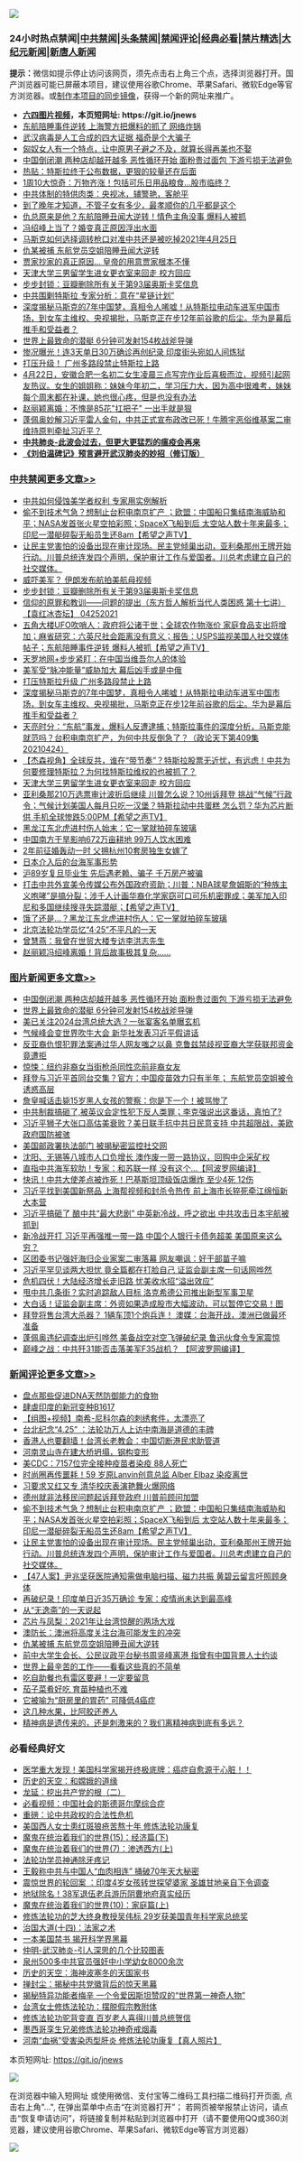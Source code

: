 ![](https://raw.githubusercontent.com/fqnews/bnews/master/64photo/fqnews-qr.jpg)

<div id="tt">
<h3>24小时热点禁闻|<a href="#%E4%B8%AD%E5%85%B1%E7%A6%81%E9%97%BB%E6%9B%B4%E5%A4%9A%E6%96%87%E7%AB%A0">中共禁闻</a>|<a href="#%E5%9B%BE%E7%89%87%E6%96%B0%E9%97%BB%E6%9B%B4%E5%A4%9A%E6%96%87%E7%AB%A0">头条禁闻</a>|<a href="#%E6%96%B0%E9%97%BB%E8%AF%84%E8%AE%BA%E6%9B%B4%E5%A4%9A%E6%96%87%E7%AB%A0">禁闻评论|<a href="#%E5%BF%85%E7%9C%8B%E7%BB%8F%E5%85%B8%E5%A5%BD%E6%96%87">经典必看|<a href="/video.md#%E7%A6%81%E7%89%87%E7%B2%BE%E9%80%89">禁片精选</a>|<a href="https://github.com/fqnews/djy/blob/master/gb/nf1351518.md#1">大纪元新闻</a>|<a href="https://github.com/fqnews/ntdtv/blob/master/gb/prog204.md#1">新唐人新闻</a></h3>
<div><b>提示：</b>微信如提示停止访问该网页，须先点击右上角三个点，选择浏览器打开。国产浏览器可能已屏蔽本项目，建议使用谷歌Chrome、苹果Safari、微软Edge等官方浏览器。或<a href="https://github.com/fqnews/bnews/blob/master/%E5%88%B6%E4%BD%9Cgit%E7%A6%81%E9%97%BB%E9%95%9C%E5%83%8F.md">制作本项目的同步镜像</a>，获得一个新的网址来推广。</div>
<ul>
<li><b><a href="http://d1.bdrive.tk/64.mp4" target="_blank">六四图片视频</a>，本页短网址: https://git.io/jnews</b></li>
<li><a href="/comments/20210425/1533093.md">东航陪睡事件逆转 上海警方把爆料的抓了 网络炸锅</a></li>
<li><a href="/comments/20210425/1533163.md">武汉病毒是人工合成的四大证据    福奇是个大骗子</a></li>
<li><a href="/funmedia/20210425/1533204.md">匈奴女人有一个特点，让中原男子避之不及，就算长得再美也不娶</a></li>
<li><a href="/topimagenews/20210425/1533470.md">中国倒闭潮 两种店却越开越多 恶性循环开始 面粉贵过面包 下游亏损无法避免</a></li>
<li><a href="/finance/20210425/1533285.md">热贴：特斯拉终于公布数据，更狠的较量还在后面</a></li>
<li><a href="/cnnews/20210425/1533127.md">1周10大惊奇：万物齐涨！包括可乐日用品粮食…股市临终？</a></li>
<li><a href="/baitai/20210425/1533212.md">中共体制的特供肉类：央视冰，辅警艳，客舱平</a></li>
<li><a href="/lifebaike/20210425/1533267.md">到了晚年才知道，不管子女有多少，最孝顺你的几乎都是这个</a></li>
<li><a href="/comments/20210425/1533404.md">仇总原来是他？东航陪睡丑闻大逆转！情色主角没事 爆料人被抓</a></li>
<li><a href="/yule/20210425/1533475.md">冯绍峰上当了？婚变真正原因浮出水面</a></li>
<li><a href="/bannedvideo/20210425/1533183.md">马斯克如何选择调转枪口对准中共还是被吃掉2021年4月25日</a></li>
<li><a href="/comments/20210425/1533458.md">仇某被捕 东航党员空姐陪睡丑闻大逆转</a></li>
<li><a href="/lifebaike/20210425/1533217.md">贾家抄家的真正原因… 皇帝的用意贾家根本不懂</a></li>
<li><a href="/cbnews/20210425/1533228.md">天津大学三男留学生进女更衣室来回走 校方回应</a></li>
<li><a href="/cbnews/20210425/1533492.md">步步封锁：豆瓣删除所有关于第93届奥斯卡奖信息</a></li>
<li><a href="/comments/20210425/1533092.md">中共围剿特斯拉 专家分析：意在“星链计划”</a></li>
<li><a href="/comments/20210425/1533299.md">深度揭秘马斯克的7年中国梦，真相令人唏嘘！从特斯拉电动车进军中国市场，到女车主维权、央视揭批，马斯克正在步12年前谷歌的后尘。华为是幕后推手和受益者？</a></li>
<li><a href="/topimagenews/20210425/1533462.md">世界上最致命的潜艇 6分钟可发射154枚战斧导弹</a></li>
<li><a href="/comments/20210425/1533101.md">惨况曝光！连3天单日30万确诊再创纪录 印度街头宛如人间炼狱</a></li>
<li><a href="/comments/20210425/1533164.md">打压升级！ 广州多路段禁止特斯拉上路</a></li>
<li><a href="/bannedvideo/20210425/1533478.md">4月22日，安徽合肥一名初二女生凌晨三点写完作业后喜极而泣，视频引起网友热议。女生的姐姐称：妹妹今年初二，学习压力大，因为高中很难考，妹妹每个周末都在补课，她也很心疼，但是也没有办法</a></li>
<li><a href="/yule/20210425/1533245.md">赵丽颖离婚：不愧是85花"扛把子" 一出手就是狠</a></li>
<li><a href="/bannedvideo/20210425/1533333.md">蓬佩奥妙解习近平雷人金句，中共正式宣布政改已死！牛腾宇恶俗维基案二审维持原判牵扯习近平？</a></li>
<li><b><a href="/comments/20200211/1275071.md" target="_blank">中共肺炎-此波会过去，但更大更猛烈的瘟疫会再来</a></b></li>
<li><b><a href="/comments/20200207/1272816.md" target="_blank">《刘伯温碑记》预言避开武汉肺炎的妙招（修订版）</a></b></li>
</ul>
</div>

<div class="catlist">
<h3><a href="/cbnews/" target="_blank">中共禁闻</a><span><a href="/cbnews/" target="_blank" rel="nofollow">更多文章>></a></span></h3>
<ul>
<li><a href="/cbnews/20210425/1533591.md" target="_blank">中共如何侵蚀美学者权利 专家用实例解析</a></li>
<li><a href="/comments/20210425/1533531.md" target="_blank">偷不到技术气急？想制止台积电南京扩产 ；欧盟：中国船只集结南海威胁和平；NASA发首张火星空拍彩照；SpaceX飞船到后 太空站人数十年来最多；印尼一潜艇碎裂无船员生还8am【希望之声TV】</a></li>
<li><a href="/comments/20210425/1533529.md" target="_blank">让民主党害怕的设备出现在审计现场。民主党倾巢出动，亚利桑那州王牌开始行动。川普总统连发四个声明，保护审计工作与爱国者。川总考虑建立自己的社交媒体。</a></li>
<li><a href="/cbnews/20210425/1533498.md" target="_blank">威吓美军？ 伊朗发布航拍美航母视频</a></li>
<li><a href="/cbnews/20210425/1533492.md" target="_blank">步步封锁：豆瓣删除所有关于第93届奥斯卡奖信息</a></li>
<li><a href="/comments/20210425/1533409.md" target="_blank">信仰的原罪和教训——问题的提出（东方哲人解析当代人类困惑  第十七讲）【袁红冰杏坛】 04252021</a></li>
<li><a href="/comments/20210425/1533403.md" target="_blank">五角大楼UFO吹哨人：政府将公诸于世；全球农作物涨价 家庭食品支出将增加；麻省研究：六英尺社会距离没有意义；报告：USPS监视美国人社交媒体帖子；东航陪睡事件逆转 爆料人被抓【希望之声TV】</a></li>
<li><a href="/cbnews/20210425/1533335.md" target="_blank">天罗地网+步步紧盯：在中国当维吾尔人的体验</a></li>
<li><a href="/cbnews/20210425/1533308.md" target="_blank">美军受“脉冲能量”威胁加大 幕后凶手或是中俄</a></li>
<li><a href="/cbnews/20210425/1533305.md" target="_blank">打压特斯拉升级 广州多路段禁止上路</a></li>
<li><a href="/comments/20210425/1533299.md" target="_blank">深度揭秘马斯克的7年中国梦，真相令人唏嘘！从特斯拉电动车进军中国市场，到女车主维权、央视揭批，马斯克正在步12年前谷歌的后尘。华为是幕后推手和受益者？</a></li>
<li><a href="/cbnews/20210425/1533281.md" target="_blank">天亮时分：“东航”事发，爆料人反遭逮捕；特斯拉事件的深度分析，马斯克能就范吗？台积电南京扩产，为何中共反倒急了？（政论天下第409集 20210424）</a></li>
<li><a href="/comments/20210425/1533258.md" target="_blank">【杰森视角】全球反共，谁在“带节奏”？特斯拉股票无近忧，有远虑！中共为何要修理特斯拉？为何找特斯拉维权的也被抓了？</a></li>
<li><a href="/cbnews/20210425/1533228.md" target="_blank">天津大学三男留学生进女更衣室来回走 校方回应</a></li>
<li><a href="/comments/20210425/1533177.md" target="_blank">亚利桑那210万选票审计波折后继续 川普怎么说？10州诉拜登 挑战“气候”行政令；气候计划美国人每月只吃一汉堡？特斯拉动中共蛋糕 怎么罚？华为芯片断供 手机全球惨跌5:00PM【希望之声TV】</a></li>
<li><a href="/cbnews/20210425/1533154.md" target="_blank">黑龙江东北虎进村伤人始末：它一掌就拍碎车玻璃</a></li>
<li><a href="/cbnews/20210425/1533143.md" target="_blank">中国南方干旱影响672万亩耕地 99万人饮水困难</a></li>
<li><a href="/cbnews/20210425/1533112.md" target="_blank">2年前征婚轰动一时 父拥杭州10套房独生女嫁了</a></li>
<li><a href="/comments/20210425/1533096.md" target="_blank">日本介入后的台海军事形势</a></li>
<li><a href="/cbnews/20210425/1533090.md" target="_blank">沪89岁复旦毕业生 先后遇老赖、骗子 千万房产被骗</a></li>
<li><a href="/comments/20210424/1533038.md" target="_blank">打击中共外宣美令传媒公布外国政府资助；川普：NBA球星詹姆斯的“种族主义咆哮”是搞分裂；涉千人计画华裔化学家窃可口可乐机密罪成；美军加入印尼和多国继续搜寻失踪潜艇；【希望之声TV】</a></li>
<li><a href="/cbnews/20210424/1533024.md" target="_blank">饿了还是…？黑龙江东北虎进村伤人：它一掌就拍碎车玻璃</a></li>
<li><a href="/cbnews/20210424/1533023.md" target="_blank">北京法轮功学员忆“4·25”不平凡的一天</a></li>
<li><a href="/cbnews/20210424/1533007.md" target="_blank">曾慧燕：我曾在世贸大楼专访李洪志先生</a></li>
<li><a href="/cbnews/20210424/1532989.md" target="_blank">赵丽颖冯绍峰离婚！背后故事极其复杂……</a></li>

</ul>
</div>
<div class="catlist">
<h3><a href="/topimagenews/" target="_blank">图片新闻</a><span><a href="/topimagenews/" target="_blank" rel="nofollow">更多文章>></a></span></h3>
<ul>
<li><a href="/topimagenews/20210425/1533470.md" target="_blank">中国倒闭潮 两种店却越开越多 恶性循环开始 面粉贵过面包 下游亏损无法避免</a></li>
<li><a href="/topimagenews/20210425/1533462.md" target="_blank">世界上最致命的潜艇 6分钟可发射154枚战斧导弹</a></li>
<li><a href="/topimagenews/20210425/1533283.md" target="_blank">美已关注2024台湾总统大选？一张宴客名单曝玄机</a></li>
<li><a href="/topimagenews/20210425/1533227.md" target="_blank">气候峰会变世界吹牛大会 新华社发表习近平假讲话</a></li>
<li><a href="/topimagenews/20210425/1533171.md" target="_blank">反亚裔仇恨犯罪法案通过华人网友嗤之以鼻 克鲁兹禁歧视亚裔大学获联邦资金竟遭拒</a></li>
<li><a href="/topimagenews/20210423/1532370.md" target="_blank">惊悚：纽约非裔女当街枪杀同性恋前非裔女友</a></li>
<li><a href="/topimagenews/20210423/1532314.md" target="_blank">拜登与习近平首同台交集？官方：中国疫苗效力只有半年； 东航党员空姐被令诱惑高层</a></li>
<li><a href="/topimagenews/20210423/1532106.md" target="_blank">詹皇喊话击毙15岁黑人女孩的警察：你是下一个！被骂惨了</a></li>
<li><a href="/topimagenews/20210423/1532061.md" target="_blank">中共制裁搞砸了,被英议会定性犯下反人类罪；李克强说出这番话，真怕了?</a></li>
<li><a href="/topimagenews/20210423/1531789.md" target="_blank">习近平狮子大张口高估美衰败？美日联手抗中共日民意支持 中共超限战，美欧政府国防被骇</a></li>
<li><a href="/topimagenews/20210423/1531772.md" target="_blank">美国邮政署执法部门 被揭秘密监控社交网</a></li>
<li><a href="/topimagenews/20210422/1531590.md" target="_blank">沈阳、无锡等八城市人口负增长 澳作废一带一路协议，回购中企采矿权</a></li>
<li><a href="/topimagenews/20210422/1531480.md" target="_blank">直指中共海军软肋！专家：和苏联一样 没有这个&#8230;【阿波罗网编译】</a></li>
<li><a href="/topimagenews/20210422/1531203.md" target="_blank">快讯！中共大使差点被炸死！巴基斯坦顶级饭店爆炸 至少4死 12伤</a></li>
<li><a href="/topimagenews/20210422/1531149.md" target="_blank">习近平找到美国新祭品 上海帮视频和封杀令热传 前上海市长猝死牵江绵恒新大本营</a></li>
<li><a href="/topimagenews/20210422/1531040.md" target="_blank">习近平搞砸了 酿中共“最大悲剧” 中英新冷战，呼之欲出 中共攻击日本宇航被抓到</a></li>
<li><a href="/topimagenews/20210421/1530786.md" target="_blank">新冷战开打 习近平再强推一带一路 中国个人银行卡债务超美 美国原来这么穷？</a></li>
<li><a href="/topimagenews/20210421/1530649.md" target="_blank">区团委书记强奸海归企业家案二审落幕 网友嘲讽：好干部苗子嘛</a></li>
<li><a href="/topimagenews/20210421/1530628.md" target="_blank">习近平罕见谈两大担忧 竟全篇都在打脸自己 证监会副主席一句话网哗然</a></li>
<li><a href="/topimagenews/20210421/1530308.md" target="_blank">危机四伏！大陆经济增长走旧路 忧美收水招“溢出效应”</a></li>
<li><a href="/topimagenews/20210420/1529958.md" target="_blank">甩中共几条街？实时追踪敌人目标 洛克希德公司推出新型军事卫星</a></li>
<li><a href="/topimagenews/20210420/1529920.md" target="_blank">大白话！证监会副主席：外资如果造成股市大幅波动，可以暂停它交易！图</a></li>
<li><a href="/topimagenews/20210420/1529731.md" target="_blank">拜登将售台湾大杀器？ 1辆车顶1个炮兵连！ 澳媒：台海开战，澳洲已做最坏准备</a></li>
<li><a href="/topimagenews/20210420/1529710.md" target="_blank">蓬佩奥违纪调查出炉引哗然 美备战空对空飞弹破纪​​录 鲁迅伙食令专家震惊</a></li>
<li><a href="/topimagenews/20210420/1529571.md" target="_blank">巅峰之战：中共歼31能否击落美军F35战机？ 【阿波罗网编译】</a></li>

</ul>
</div>
<div class="catlist">
<h3><a href="/comments/" target="_blank">新闻评论</a><span><a href="/comments/" target="_blank" rel="nofollow">更多文章>></a></span></h3>
<ul>
<li><a href="/comments/20210425/1533613.md" target="_blank">盘点那些促进DNA天然防御能力的食物</a></li>
<li><a href="/comments/20210425/1533612.md" target="_blank">肆虐印度的新冠变种B1617</a></li>
<li><a href="/comments/20210425/1533611.md" target="_blank">【组图+视频】南希-尼科尔森的刺绣套件，太漂亮了</a></li>
<li><a href="/comments/20210425/1533604.md" target="_blank">台北纪念“4.25” ：法轮功万人上访中南海是道德的丰碑</a></li>
<li><a href="/comments/20210425/1533587.md" target="_blank">香港人也要翻墙！台湾长老教会：中国切断港民求助管道</a></li>
<li><a href="/comments/20210425/1533586.md" target="_blank">河南灵山寺在建大桥坍塌，钢构变形</a></li>
<li><a href="/comments/20210425/1533573.md" target="_blank">美CDC：7157位完全接种疫苗者染疫 88人死亡</a></li>
<li><a href="/comments/20210425/1533567.md" target="_blank">时尚圈再传噩耗！59 岁原Lanvin创意总监 Alber Elbaz 染疫离世</a></li>
<li><a href="/comments/20210425/1533536.md" target="_blank">习要求又红又专 清华校庆表演艳舞火爆网络</a></li>
<li><a href="/comments/20210425/1533535.md" target="_blank">德州就非法移民问题起诉拜登政府 川普前顾问加盟</a></li>
<li><a href="/comments/20210425/1533531.md" target="_blank">偷不到技术气急？想制止台积电南京扩产 ；欧盟：中国船只集结南海威胁和平；NASA发首张火星空拍彩照；SpaceX飞船到后 太空站人数十年来最多；印尼一潜艇碎裂无船员生还8am【希望之声TV】</a></li>
<li><a href="/comments/20210425/1533529.md" target="_blank">让民主党害怕的设备出现在审计现场。民主党倾巢出动，亚利桑那州王牌开始行动。川普总统连发四个声明，保护审计工作与爱国者。川总考虑建立自己的社交媒体。</a></li>
<li><a href="/comments/20210425/1533523.md" target="_blank">【47人案】尹兆坚获医院通知需做电脑扫描、磁力共振 黄碧云留言吁照顾身体</a></li>
<li><a href="/comments/20210425/1533522.md" target="_blank">再破纪录！印度单日近35万确诊 专家：疫情尚未达到最高峰</a></li>
<li><a href="/comments/20210425/1533518.md" target="_blank">从“无逸斋”的一天说起</a></li>
<li><a href="/comments/20210425/1533501.md" target="_blank">芯片与凤梨：2021年让台湾惊醒的两场大戏</a></li>
<li><a href="/comments/20210425/1533466.md" target="_blank">澳防长：澳洲将高度关注台海可能发生的冲突</a></li>
<li><a href="/comments/20210425/1533458.md" target="_blank">仇某被捕 东航党员空姐陪睡丑闻大逆转</a></li>
<li><a href="/comments/20210425/1533457.md" target="_blank">前中大学生会长、公民议政平台秘书周竖峰离港 指曾有中国背景人士约谈</a></li>
<li><a href="/comments/20210425/1533453.md" target="_blank">世界上最辛苦的工作——看看这些真的不简单</a></li>
<li><a href="/comments/20210425/1533437.md" target="_blank">吃自助餐也有雷区要避！一定要留意</a></li>
<li><a href="/comments/20210425/1533433.md" target="_blank">茄子菜肴好吃 育苗种植也不难</a></li>
<li><a href="/comments/20210425/1533432.md" target="_blank">它被喻为“厨房里的胃药” 可降低4癌症</a></li>
<li><a href="/comments/20210425/1533431.md" target="_blank">这几种水果，比阿胶还养人</a></li>
<li><a href="/comments/20210425/1533430.md" target="_blank">精神病是遗传来的，还是刺激来的？我们离精神病到底有多远？</a></li>

</ul>
</div>

<div class="catlist">
<h3>必看经典好文</h3>
<ul>
<li><a href="/comments/20201115/1431139.md" target="_blank">医学重大发现！美国科学家揭开终极底牌：癌症自愈源于心脏！！</a></li>
<li><a href="/cbnews/20190219/1083302.md" target="_blank">历史的天空：和嫦娥的道缘</a></li>
<li><a href="/comments/20200928/1404653.md" target="_blank">龙延：挖出共产党的根（二）</a></li>
<li><a href="/comments/20200806/1375443.md" target="_blank">必看视频：中国社会的斯德哥尔摩综合症</a></li>
<li><a href="/comments/20200705/783271.md" target="_blank">重磅：论中共政权的合法性危机</a></li>
<li><a href="/comments/20190126/1070164.md" target="_blank">美国西人女士患红斑狼疮苦熬十年 修炼法轮功康复</a></li>
<li><a href="/topimagenews/20180610/955499.md" target="_blank">魔鬼在统治着我们的世界(15)：经济篇(下)</a></li>
<li><a href="/topimagenews/20180527/948369.md" target="_blank">魔鬼在统治着我们的世界(7)：渗透西方(上)</a></li>
<li><a href="/health/20170626/780263.md" target="_blank">法轮功学员神通除牙疼记</a></li>
<li><a href="/cbnews/20200730/1371580.md" target="_blank">王毅称中共与中国人“血肉相连” 捅破70年天大秘密</a></li>
<li><a href="/comments/20210307/1499941.md" target="_blank">震惊世界的轮回案 ：印度4岁女孩转世探望婆家 圣雄甘地亲自下令调查</a></li>
<li><a href="/cbnews/20200531/1337381.md" target="_blank">地狱除名！38军退伍老兵游历阴曹地府真实经历</a></li>
<li><a href="/topimagenews/20180529/950153.md" target="_blank">魔鬼在统治着我们的世界(10)：家庭篇(上)</a></li>
<li><a href="/comments/20190517/1129285.md" target="_blank">修炼法轮功的芝大终身教授吴伟标 29岁获美国青年科学家总统奖</a></li>
<li><a href="/cbnews/20180320/916962.md" target="_blank">治国大道(十四)：法家之术</a></li>
<li><a href="/lifebaike/20210222/1491794.md" target="_blank">一本美国禁书 揭开科学界黑幕</a></li>
<li><a href="/comments/20200620/1347687.md" target="_blank">仲明-武汉肺炎-引人深思的几个比较图表</a></li>
<li><a href="/comments/20200704/783272.md" target="_blank">泉州500多中共官员强奸中小学幼女8000余次</a></li>
<li><a href="/tculture/xiulian/20170318/732480.md" target="_blank">历史的天空：海神波塞冬的天国家书</a></li>
<li><a href="/topimagenews/20170218/694213.md" target="_blank">掸封尘：揭秘中共党徽背后的惊天黑幕</a></li>
<li><a href="/cnnews/20210317/1506463.md" target="_blank">揭秘特异功能者梅辛 一个令爱因斯坦赞叹的“世界第一神奇人物”</a></li>
<li><a href="/cbnews/20200610/1342772.md" target="_blank">台湾女士修炼法轮功：摆脱假宗教附体</a></li>
<li><a href="/comments/20210312/1502969.md" target="_blank">修炼法轮功驼背变直 百岁老人喜得川普总统贺信</a></li>
<li><a href="/topimagenews/20210214/1487270.md" target="_blank">墨西哥孪生兄弟修炼法轮功神奇戒烟毒</a></li>
<li><a href="/comments/20210329/1514622.md" target="_blank">河南“血祸”受害染丙型肝炎 修炼法轮功康复【真人照片】</a></li>

</ul>
</div>

本页短网址: https://git.io/jnews

![](https://raw.githubusercontent.com/fqnews/bnews/master/64photo/fqnews-qr.jpg)

在浏览器中输入短网址 或使用微信、支付宝等二维码工具扫描二维码打开页面, 点击右上角"...", 在弹出菜单中点击“在浏览器打开”； 若网页被举报禁止访问，请点击“恢复申请访问”，将链接复制并粘贴到浏览器中打开（请不要使用QQ或360浏览器，建议使用谷歌Chrome、苹果Safari、微软Edge等官方浏览器）

![](https://raw.githubusercontent.com/fqnews/bnews/master/64photo/wx.jpg)